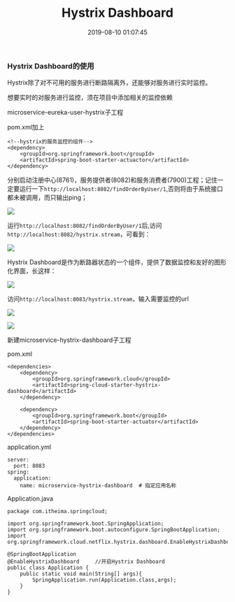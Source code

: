 ﻿---
title: Hystrix Dashboard
categories: 微服务架构
date: 2019-08-10 01:07:45
tags:
  - 微服务架构
---

### Hystrix Dashboard的使用

Hystrix除了对不可用的服务进行断路隔离外，还能够对服务进行实时监控。

想要实时的对服务进行监控，须在项目中添加相关的监控依赖

microservice-eureka-user-hystrix子工程

pom.xml加上
```
<!--hystrix的服务监控的组件-->
<dependency>
    <groupId>org.springframework.boot</groupId>
    <artifactId>spring-boot-starter-actuactor</artifactId>
</dependency>
```

分别启动注册中心(8761)，服务提供者(8082)和服务消费者(7900)工程；记住一定要运行一下`http://localhost:8082/findOrderByUser/1`,否则将由于系统接口都未被调用，而只输出ping；

![](http://chenchen7.oss-cn-shanghai.aliyuncs.com/20190721000253.PNG)

运行`http://localhost:8082/findOrderByUser/1`后,访问`http://localhost:8082/hystrix.stream`，可看到：

![](http://chenchen7.oss-cn-shanghai.aliyuncs.com/20190721000307.PNG)

Hystrix Dashboard是作为断路器状态的一个组件，提供了数据监控和友好的图形化界面，长这样：

![](http://chenchen7.oss-cn-shanghai.aliyuncs.com/20190721000331.PNG)

访问`http://localhost:8083/hystrix.stream`，输入需要监控的url

![](http://chenchen7.oss-cn-shanghai.aliyuncs.com/20190721000805.PNG)

![](http://chenchen7.oss-cn-shanghai.aliyuncs.com/20190721000356.PNG)

新建microservice-hystrix-dashboard子工程

pom.xml
```
<dependencies>
    <dependency>
        <groupId>org.springframework.cloud</groupId>
        <artifactId>spring-cloud-starter-hystrix-dashboard</artifactId>
    </dependency>

    <dependency>
        <groupId>org.springframework.boot</groupId>
        <artifactId>spring-boot-starter-actuator</artifactId>
    </dependency>
</dependencies>
```

application.yml
```
server:
  port: 8083
spring:
  application:
    name: microservice-hystrix-dashboard  # 指定应用名称
```

Application.java
```
package com.itheima.springcloud;

import org.springframework.boot.SpringApplication;
import org.springframework.boot.autoconfigure.SpringBootApplication;
import org.springframework.cloud.netflix.hystrix.dashboard.EnableHystrixDashboard;

@SpringBootApplication
@EnableHystrixDashboard     //开启Hystrix Dashboard
public class Application {
    public static void main(String[] args){
        SpringApplication.run(Application.class,args);
    }
}
```






